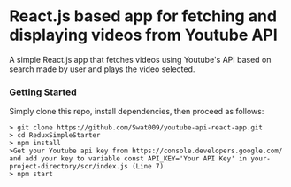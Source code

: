 # React.js based app for fetching and displaying videos from Youtube API

A simple React.js app that fetches videos using Youtube's API based on search made by user and plays the video selected.

### Getting Started



Simply clone this repo, install dependencies, then proceed as follows:

```
> git clone https://github.com/Swat009/youtube-api-react-app.git
> cd ReduxSimpleStarter
> npm install
>Get your Youtube api key from https://console.developers.google.com/ and add your key to variable const API_KEY='Your API Key' in your-project-directory/scr/index.js (Line 7)
> npm start
```

